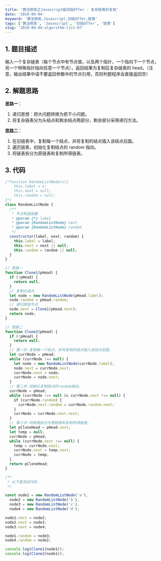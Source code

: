 ```yaml
---
title: '算法修炼之Javascript版剑指Offer - 复杂链表的复制'
date: '2019-09-04'
keyword: '算法修炼,Javascript,剑指Offer,链表'
tags: ['算法修炼', 'Javascript', '剑指Offer', '链表']
slug: '2019-09-04-algorithm-list-07'
---
```


## 1. 题目描述

输入一个复杂链表（每个节点中有节点值，以及两个指针，一个指向下一个节点，另一个特殊指针指向任意一个节点），返回结果为复制后复杂链表的 head。（注意，输出结果中请不要返回参数中的节点引用，否则判题程序会直接返回空）

## 2. 解题思路

**思路一**：

1. 递归思想：把大问题转换为若干小问题。
2. 将复杂链表分为头结点和剩余结点两部分，剩余部分采用递归方法。

**思路二**：

1. 在旧链表中，复制每一个结点，并将复制的结点插入该结点后面。
2. 遍历链表，初始化复制结点的 random 指向。
3. 将链表拆分为原链表和复制所得链表。

## 3. 代码

```javascript
/*function RandomListNode(x){
    this.label = x;
    this.next = null;
    this.random = null;
}*/
class RandomListNode {
  /**
   * 节点构造函数
   * @param {*} label
   * @param {RandomListNode} next
   * @param {RandomListNode} random
   */
  constructor(label, next, random) {
    this.label = label;
    this.next = next || null;
    this.random = random || null;
  }
}

// 思路一
function Clone1(pHead) {
  if (!pHead) {
    return null;
  }
  // 复制头结点
  let node = new RandomListNode(pHead.label);
  node.random = pHead.random;
  // 递归其他节点
  node.next = Clone1(pHead.next);
  return node;
}

// 思路二
function Clone2(pHead) {
  if (!pHead) {
    return null;
  }
  // 第一步:复制每一个结点，并将复制的结点插入该结点后面。
  let currNode = pHead;
  while (currNode !== null) {
    let node = new RandomListNode(currNode.label);
    node.next = currNode.next;
    currNode.next = node;
    currNode = node.next;
  }
  // 第二步:初始化复制结点的random指向。
  currNode = pHead;
  while (currNode !== null && currNode.next !== null) {
    if (currNode.random) {
      currNode.next.random = currNode.random.next;
    }
    currNode = currNode.next.next;
  }
  // 第三步:将链表拆分为原链表和复制所得链表。
  let pCloneHead = pHead.next;
  let temp = null;
  currNode = pHead;
  while (currNode.next !== null) {
    temp = currNode.next;
    currNode.next = temp.next;
    currNode = temp;
  }
  return pCloneHead;
}

/**
 * 以下是测试代码
 */

const node1 = new RandomListNode('a'),
  node2 = new RandomListNode('b'),
  node3 = new RandomListNode('c'),
  node4 = new RandomListNode('d');

node1.next = node2;
node2.next = node3;
node3.next = node4;

node1.random = node3;
node4.random = node2;

console.log(Clone1(node1));
console.log(Clone2(node1));
```
